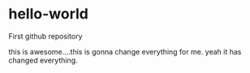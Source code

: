 # hello-world
First github repository

this is awesome....this is gonna change everything for me.
yeah it has changed everything.
